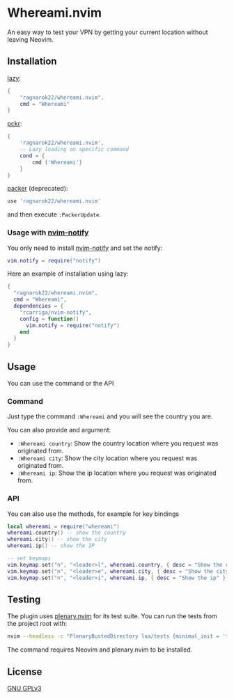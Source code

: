 # Whereami.nvim

An easy way to test your VPN by getting your current location without leaving Neovim.

## Installation

[lazy](https://github.com/folke/lazy.nvim):

```lua
{
    "ragnarok22/whereami.nvim",
    cmd = "Whereami"
}
```

[pckr](https://github.com/lewis6991/pckr.nvim):

```lua
{
    'ragnarok22/whereami.nvim',
    -- Lazy loading on specific command
    cond = {
        cmd {'Whereami'}
    }
}
```

[packer](https://github.com/wbthomason/packer.nvim) (deprecated):

```lua
use 'ragnarok22/whereami.nvim'
```

and then execute `:PackerUpdate`.

### Usage with [nvim-notify](https://github.com/rcarriga/nvim-notify)

You only need to install
[nvim-notify](https://github.com/rcarriga/nvim-notify) and set the notify:

```lua
vim.notify = require("notify")
```

Here an example of installation using lazy:

```lua
{
  "ragnarok22/whereami.nvim",
  cmd = "Whereami",
  dependencies = {
    "rcarriga/nvim-notify",
    config = function()
      vim.notify = require("notify")
    end
  }
}
```

## Usage

You can use the command or the API

### Command

Just type the command `:Whereami` and you will see the country you are.

You can also provide and argument:

- `:Whereami country`: Show the country location where you request was originated from.
- `:Whereami city`: Show the city location where you request was originated from.
- `:Whereami ip`: Show the ip location where you request was originated from.

### API

You can also use the methods, for example for key bindings

```lua
local whereami = require("whereami")
whereami.country() -- show the country
whereami.city() -- show the city
whereami.ip() -- show the IP

-- set keymaps
vim.keymap.set("n", "<leader>l", whereami.country, { desc = "Show the country" })
vim.keymap.set("n", "<leader>e", whereami.city, { desc = "Show the city" })
vim.keymap.set("n", "<leader>i", whereami.ip, { desc = "Show the ip" })
```

## Testing

The plugin uses [plenary.nvim](https://github.com/nvim-lua/plenary.nvim) for
its test suite. You can run the tests from the project root with:

```bash
nvim --headless -c "PlenaryBustedDirectory lua/tests {minimal_init = 'tests/minimal_init.lua'}" +qa
```

The command requires Neovim and plenary.nvim to be installed.

## License

[GNU GPLv3](LICENSE)
